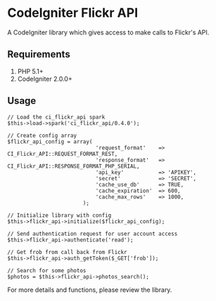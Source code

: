 # CodeIgniter Flickr API

A CodeIgniter library which gives access to make calls to Flickr's API.

## Requirements

1. PHP 5.1+
2. CodeIgniter 2.0.0+

## Usage

	// Load the ci_flickr_api spark
	$this->load->spark('ci_flickr_api/0.4.0');
	
	// Create config array
	$flickr_api_config = array(
								'request_format'	=> CI_Flickr_API::REQUEST_FORMAT_REST,
								'response_format'	=> CI_Flickr_API::RESPONSE_FORMAT_PHP_SERIAL,
								'api_key'			=> 'APIKEY',
								'secret'			=> 'SECRET',
								'cache_use_db'		=> TRUE,
								'cache_expiration'	=> 600,
								'cache_max_rows'	=> 1000,
							);
	
	// Initialize library with config
	$this->flickr_api->initialize($flickr_api_config);
	
	// Send authentication request for user account access
	$this->flickr_api->authenticate('read');
	
	// Get frob from call back from Flickr
	$this->flickr_api->auth_getToken($_GET['frob']);
	
	// Search for some photos
	$photos = $this->flickr_api->photos_search();

For more details and functions, please review the library.